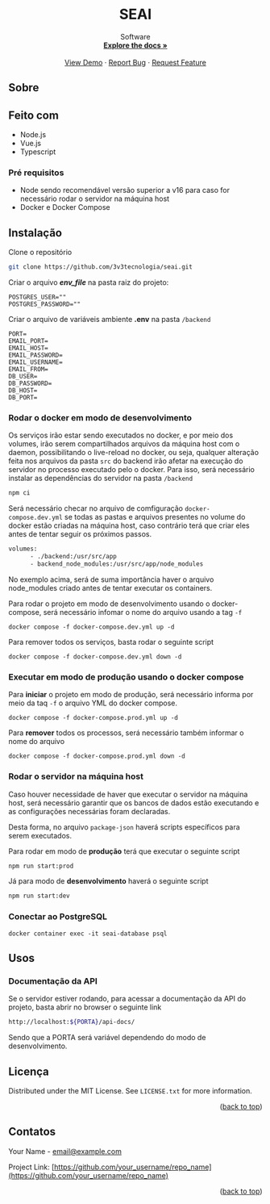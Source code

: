<a name="readme-top"></a>

<br />

<div align="center">
    <h1 align="center">SEAI</h1>
    <p align="center">
        Software 
        <br />
        <a href="https://github.com/othneildrew/Best-README-Template"><strong>Explore the docs »</strong></a>
        <br />
        <br />
        <a href="https://github.com/">View Demo</a>
        ·
        <a href="https://github.com/issues">Report Bug</a>
        ·
        <a href="https://github.com/issues">Request Feature</a>
    </p>
</div>

## Sobre
## Feito com
- Node.js
- Vue.js
- Typescript
  
### Pré requisitos
* Node sendo recomendável versão superior a v16 para caso for necessário rodar o servidor na máquina host
 * Docker e Docker Compose
## Instalação

Clone o repositório
   ```sh
   git clone https://github.com/3v3tecnologia/seai.git
   ```
Criar o arquivo ***env_file*** na pasta raiz do projeto:
```shell
POSTGRES_USER=""
POSTGRES_PASSWORD=""
``` 

Criar o arquivo de variáveis ambiente **.env** na pasta `/backend` 
```shell
PORT=
EMAIL_PORT=
EMAIL_HOST=
EMAIL_PASSWORD=
EMAIL_USERNAME=
EMAIL_FROM=
DB_USER=
DB_PASSWORD=
DB_HOST=
DB_PORT=

```   
### Rodar o docker em modo de desenvolvimento 
Os serviços irão estar sendo executados no docker, e por meio dos volumes, irão serem compartilhados arquivos da máquina host com o daemon, possibilitando o live-reload no docker, ou seja, qualquer alteração feita nos arquivos da pasta `src` do backend irão afetar na execução do servidor no processo executado pelo o docker.
Para isso, será necessário instalar as dependências do servidor na pasta `/backend`
   ```sh
   npm ci
   ```
Será necessário checar no arquivo de comfiguração `docker-compose.dev.yml` se todas as pastas e arquivos presentes no volume do docker estão criadas na máquina host, caso contrário terá que criar eles antes de tentar seguir os próximos passos.

```sh
volumes:
      - ./backend:/usr/src/app
      - backend_node_modules:/usr/src/app/node_modules
```
No exemplo acima, será de suma importância haver o arquivo node_modules criado antes de tentar executar os containers.

Para rodar o projeto em modo de desenvolvimento usando o docker-compose, será necessário infomar o nome do arquivo usando a tag `-f`
```shell
docker compose -f docker-compose.dev.yml up -d 
```

Para remover todos os serviços, basta rodar o seguinte script
```shell
docker compose -f docker-compose.dev.yml down -d 
```
### Executar em modo de produção usando o docker compose 
Para **iniciar** o projeto em modo de produção, será necessário informa por meio da taq `-f` o arquivo YML do docker compose.
```shell
docker compose -f docker-compose.prod.yml up -d 
```
Para **remover** todos os processos, será necessário também informar o nome do arquivo
```shell
docker compose -f docker-compose.prod.yml down -d 
```
### Rodar o servidor na máquina host
Caso houver necessidade de haver que executar o servidor na máquina host, será necessário garantir que os bancos de dados estão executando e as configurações necessárias foram declaradas.

Desta forma, no arquivo `package-json` haverá scripts específicos para serem executados. 

Para rodar em modo de **produção** terá que executar o seguinte script
```sh
npm run start:prod
```
Já para modo de **desenvolvimento** haverá o seguinte script 
```sh
npm run start:dev
```
### Conectar ao PostgreSQL
```shell
docker container exec -it seai-database psql
```
## Usos
### Documentação da API
Se o servidor estiver rodando, para acessar a documentação da API do projeto, basta abrir no browser o seguinte link
```sh
http://localhost:${PORTA}/api-docs/
```
Sendo que a PORTA será variável dependendo do modo de desenvolvimento.
## Licença

Distributed under the MIT License. See `LICENSE.txt` for more information.

<p align="right">(<a href="#readme-top">back to top</a>)</p>

## Contatos

Your Name - email@example.com

Project Link: [https://github.com/your_username/repo_name](https://github.com/your_username/repo_name)

<p align="right">(<a href="#readme-top">back to top</a>)</p>

[Vue.js]: https://img.shields.io/badge/Vue.js-35495E?style=for-the-badge&logo=vuedotjs&logoColor=4FC08D
[Vue-url]: https://vuejs.org/
[Node.js]: https://img.shields.io/badge/Node.js?style=for-the-badge&logo=vuedotjs&logoColor=4FC08D
[Node-url]: https://nodejs.org/pt-br
